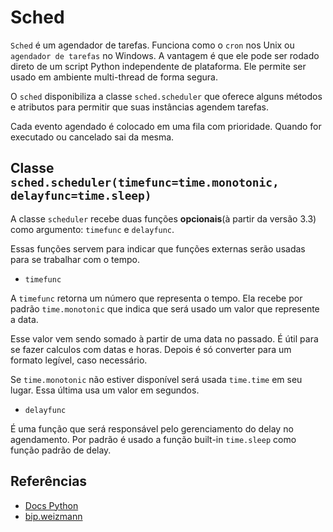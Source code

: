 # Sched
  
`Sched` é um agendador de tarefas. Funciona como o `cron` nos Unix ou `agendador de tarefas` no Windows. A vantagem é que ele pode ser rodado direto de um script Python independente de plataforma. Ele permite ser usado em ambiente multi-thread de forma segura.  

O `sched` disponibiliza a classe `sched.scheduler` que oferece alguns métodos e atributos para permitir que suas instâncias agendem tarefas.  

Cada evento agendado é colocado em uma fila com prioridade. Quando for executado ou cancelado sai da mesma.

## Classe `sched.scheduler(timefunc=time.monotonic, delayfunc=time.sleep)`

A classe `scheduler` recebe duas funções **opcionais**(à partir da versão 3.3) como argumento: `timefunc` e `delayfunc`.  

Essas funções servem para indicar que funções externas serão usadas para se trabalhar com o tempo.

* `timefunc`

A `timefunc` retorna um número que representa o tempo. Ela recebe por padrão `time.monotonic` que indica que será usado um valor que represente a data.  

Esse valor vem sendo somado à partir de uma data no passado. É útil para se fazer calculos com datas e horas. Depois é só converter para um formato legível, caso necessário.  

Se `time.monotonic` não estiver disponível será usada `time.time` em seu lugar. Essa última usa um valor em segundos.  
* `delayfunc`
  
É uma função que será responsável pelo gerenciamento do delay no agendamento. Por padrão é usado a função built-in `time.sleep` como função padrão de delay.  

## Referências
  
* [Docs Python](https://docs.python.org/3/library/sched.html)  
* [bip.weizmann](https://bip.weizmann.ac.il/course/python/PyMOTW/PyMOTW/docs/sched/index.html)  